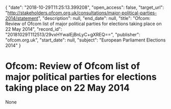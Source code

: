 {
  "date": "2018-10-29T11:25:13.399208", 
  "open_access": false, 
  "target_url": "http://stakeholders.ofcom.org.uk/consultations/major-political-parties-2014/statement", 
  "description": null, 
  "end_date": null, 
  "title": "Ofcom: Review of Ofcom list of major political parties for elections taking place on 22 May 2014", 
  "record_id": "20181029T112513/29vxHYwaIEjBnLyC+gXREQ==", 
  "publisher": "ofcom.org.uk", 
  "start_date": null, 
  "subject": "European Parliament Elections 2014"
}

# Ofcom: Review of Ofcom list of major political parties for elections taking place on 22 May 2014

None